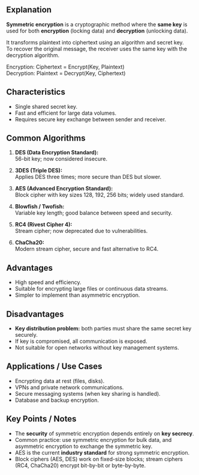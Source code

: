 ## Explanation

**Symmetric encryption** is a cryptographic method where the **same key** is used for both **encryption** (locking data) and **decryption** (unlocking data).  

It transforms plaintext into ciphertext using an algorithm and secret key.  
To recover the original message, the receiver uses the same key with the decryption algorithm.

Encryption:  Ciphertext = Encrypt(Key, Plaintext)  
Decryption:  Plaintext = Decrypt(Key, Ciphertext)

## Characteristics

- Single shared secret key.  
- Fast and efficient for large data volumes.  
- Requires secure key exchange between sender and receiver.

## Common Algorithms

1. **DES (Data Encryption Standard):**  
   56-bit key; now considered insecure.

2. **3DES (Triple DES):**  
   Applies DES three times; more secure than DES but slower.

3. **AES (Advanced Encryption Standard):**  
   Block cipher with key sizes 128, 192, 256 bits; widely used standard.

4. **Blowfish / Twofish:**  
   Variable key length; good balance between speed and security.

5. **RC4 (Rivest Cipher 4):**  
   Stream cipher; now deprecated due to vulnerabilities.

6. **ChaCha20:**  
   Modern stream cipher, secure and fast alternative to RC4.

## Advantages

- High speed and efficiency.  
- Suitable for encrypting large files or continuous data streams.  
- Simpler to implement than asymmetric encryption.

## Disadvantages

- **Key distribution problem:** both parties must share the same secret key securely.  
- If key is compromised, all communication is exposed.  
- Not suitable for open networks without key management systems.

## Applications / Use Cases

- Encrypting data at rest (files, disks).  
- VPNs and private network communications.  
- Secure messaging systems (when key sharing is handled).  
- Database and backup encryption.

## Key Points / Notes

- The **security** of symmetric encryption depends entirely on **key secrecy**.  
- Common practice: use symmetric encryption for bulk data, and asymmetric encryption to exchange the symmetric key.  
- AES is the current **industry standard** for strong symmetric encryption.  
- Block ciphers (AES, DES) work on fixed-size blocks; stream ciphers (RC4, ChaCha20) encrypt bit-by-bit or byte-by-byte.  
